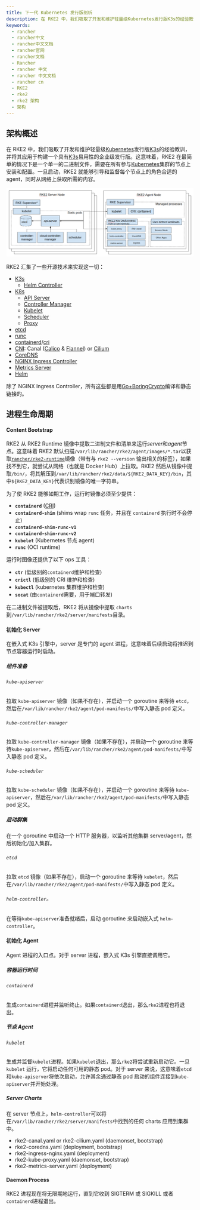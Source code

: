 ```yaml
---
title: 下一代 Kubernetes 发行版剖析
description: 在 RKE2 中，我们吸取了开发和维护轻量级Kubernetes发行版K3s的经验教训，并将其应用于构建一个具有K3s易用性的企业级发行版。这意味着，RKE2 在最简单的情况下是一个单一的二进制文件，需要在所有参与Kubernetes集群的节点上安装和配置。
keywords:
  - rancher
  - rancher中文
  - rancher中文文档
  - rancher官网
  - rancher文档
  - Rancher
  - rancher 中文
  - rancher 中文文档
  - rancher cn
  - RKE2
  - rke2
  - rke2 架构
  - 架构
---
```



## 架构概述

在 RKE2 中，我们吸取了开发和维护轻量级[Kubernetes][io-kubernetes]发行版[K3s][io-k3s]的经验教训，并将其应用于构建一个具有[K3s][io-k3s]易用性的企业级发行版。这意味着，RKE2 在最简单的情况下是一个单一的二进制文件，需要在所有参与[Kubernetes][io-kubernetes]集群的节点上安装和配置。一旦启动，RKE2 就能够引导和监督每个节点上的角色合适的 agent，同时从网络上获取所需的内容。

![Architecture Overview](overview.png "RKE2 Architecture Overview")

RKE2 汇集了一些开源技术来实现这一切：

- [K3s][io-k3s]
  - [Helm Controller][gh-helm-controller]
- [K8s][io-kubernetes]
  - [API Server][gh-kube-apiserver]
  - [Controller Manager][gh-kube-controller-manager]
  - [Kubelet][gh-kubelet]
  - [Scheduler][gh-kube-scheduler]
  - [Proxy][gh-kube-proxy]
- [etcd][io-etcd]
- [runc][gh-runc]
- [containerd][io-containerd]/[cri][gh-cri-api]
- [CNI][gh-cni]: Canal ([Calico][org-projectcalico] & [Flannel][gh-flannel]) or [Cilium][io-cilium]
- [CoreDNS][io-coredns]
- [NGINX Ingress Controller][io-ingress-nginx]
- [Metrics Server][gh-metrics-server]
- [Helm][sh-helm]

除了 NGINX Ingress Controller，所有这些都是用[Go+BoringCrypto][gh-goboring]编译和静态链接的。

## 进程生命周期

#### Content Bootstrap

RKE2 从 RKE2 Runtime 镜像中提取二进制文件和清单来运行*server*和*agent*节点。这意味着 RKE2 默认扫描`/var/lib/rancher/rke2/agent/images/*.tar`以获取[`rancher/rke2-runtime`](https://hub.docker.com/r/rancher/rke2-runtime/tags)镜像（带有与 `rke2 --version` 输出相关的标签），如果找不到它，就尝试从网络（也就是 Docker Hub）上拉取。RKE2 然后从镜像中提取`/bin/`，将其解压到`/var/lib/rancher/rke2/data/${RKE2_DATA_KEY}/bin`，其中`${RKE2_DATA_KEY}`代表识别镜像的唯一字符串。

为了使 RKE2 能够如期工作，运行时镜像必须至少提供：

- **`containerd`** ([CRI][gh-cri-api])
- **`containerd-shim`** (shims wrap `runc` 任务，并且在 `containerd` 执行时不会停止)
- **`containerd-shim-runc-v1`**
- **`containerd-shim-runc-v2`**
- **`kubelet`** (Kubernetes 节点 agent)
- **`runc`** (OCI runtime)

运行时图像还提供了以下 ops 工具：

- **`ctr`** (低级别的`containerd`维护和检查)
- **`crictl`** (低级别的 CRI 维护和检查)
- **`kubectl`** (kubernetes 集群维护和检查)
- **`socat`** (由`containerd`需要，用于端口转发)

在二进制文件被提取后，RKE2 将从镜像中提取 `charts` 到`/var/lib/rancher/rke2/server/manifests`目录。

#### 初始化 Server

在嵌入式 K3s 引擎中，server 是专门的 agent 进程，这意味着后续启动将推迟到节点容器运行时启动。

##### 组件准备

###### `kube-apiserver`

拉取 `kube-apiserver` 镜像（如果不存在），并启动一个 goroutine 来等待 `etcd`，然后在`/var/lib/rancher/rke2/agent/pod-manifests/`中写入静态 pod 定义。

###### `kube-controller-manager`

拉取 `kube-controller-manager` 镜像（如果不存在），并启动一个 goroutine 来等待`kube-apiserver`，然后在`/var/lib/rancher/rke2/agent/pod-manifests/`中写入静态 pod 定义。

###### `kube-scheduler`

拉取 `kube-scheduler` 镜像（如果不存在），并启动一个 goroutine 来等待 `kube-apiserver`，然后在`/var/lib/rancher/rke2/agent/pod-manifests/`中写入静态 pod 定义。

##### 启动群集

在一个 goroutine 中启动一个 HTTP 服务器，以监听其他集群 server/agent，然后初始化/加入集群。

###### `etcd `

拉取 `etcd` 镜像（如果不存在），启动一个 goroutine 来等待 `kubelet`，然后在`/var/lib/rancher/rke2/agent/pod-manifests/`中写入静态 pod 定义。

###### `helm-controller`。

在等待`kube-apiserver`准备就绪后，启动 goroutine 来启动嵌入式 `helm-controller`。

#### 初始化 Agent

Agent 进程的入口点。对于 server 进程，嵌入式 K3s 引擎直接调用它。

##### 容器运行时间

###### `containerd`

生成`containerd`进程并监听终止。如果`containerd`退出，那么`rke2`进程也将退出。

##### 节点 Agent

###### `kubelet`

生成并监督`kubelet`进程。如果`kubelet`退出，那么`rke2`将尝试重新启动它。一旦 `kubelet` 运行，它将启动任何可用的静态 pod。对于 server 来说，这意味着`etcd`和`kube-apiserver`将依次启动，允许其余通过静态 pod 启动的组件连接到`kube-apiserver`并开始处理。

##### Server Charts

在 server 节点上，`helm-controller`可以将在`/var/lib/rancher/rke2/server/manifests`中找到的任何 charts 应用到集群中。

- rke2-canal.yaml or rke2-cilium.yaml (daemonset, bootstrap)
- rke2-coredns.yaml (deployment, bootstrap)
- rke2-ingress-nginx.yaml (deployment)
- rke2-kube-proxy.yaml (daemonset, bootstrap)
- rke2-metrics-server.yaml (deployment)

#### Daemon Process

RKE2 进程现在将无限期地运行，直到它收到 SIGTERM 或 SIGKILL 或者`containerd`进程退出。

[gh-k3s]: https://github.com/k3s-io/k3s "K3s - Lightweight Kubernetes"
[io-k3s]: https://k3s.io "K3s - Lightweight Kubernetes"
[gh-kubernetes]: https://github.com/kubernetes/kubernetes "Production-Grade Container Orchestration"
[io-kubernetes]: https://kubernetes.io "Production-Grade Container Orchestration"
[gh-kube-apiserver]: https://github.com/kubernetes/kubernetes/tree/master/cmd/kube-apiserver "Kube API Server"
[gh-kube-controller-manager]: https://github.com/kubernetes/kubernetes/tree/master/cmd/kube-controller-manager "Kube Controller Manager"
[gh-kube-proxy]: https://github.com/kubernetes/kubernetes/tree/master/cmd/kube-proxy "Kube Proxy"
[gh-kube-scheduler]: https://github.com/kubernetes/kubernetes/tree/master/cmd/kube-scheduler "Kube Scheduler"
[gh-kubelet]: https://github.com/kubernetes/kubernetes/tree/master/cmd/kubelet "Kubelet"
[gh-cri-api]: https://github.com/kubernetes/cri-api "Container Runtime Interface"
[gh-containerd]: https://github.com/containerd/containerd "An open and reliable container runtime"
[io-containerd]: https://containerd.io "An open and reliable container runtime"
[gh-coredns]: https://github.com/coredns/coredns "DNS and Service Discovery"
[io-coredns]: https://coredns.io "DNS and Service Discovery"
[gh-ingress-nginx]: https://github.com/kubernetes/ingress-nginx "NGINX Ingress Controller for Kubernetes"
[io-ingress-nginx]: https://kubernetes.github.io/ingress-nginx "NGINX Ingress Controller for Kubernetes"
[gh-metrics-server]: https://github.com/kubernetes-sigs/metrics-server "Cluster-wide aggregator of resource usage data"
[org-projectcalico]: https://docs.projectcalico.org/about/about-calico "Project Calico"
[gh-flannel]: https://github.com/coreos/flannel "A network fabric for containers, designed for Kubernetes"
[io-cilium]: https://cilium.io "eBPF-based Networking, Observability, and Security"
[gh-etcd]: https://github.com/etcd-io/etcd "A distributed, reliable key-value store for the most critical data of a distributed system"
[io-etcd]: https://etcd.io "A distributed, reliable key-value store for the most critical data of a distributed system"
[gh-helm]: https://github.com/helm/helm "The Kubernetes Package Manager"
[sh-helm]: https://helm.sh "The Kubernetes Package Manager"
[gh-helm-controller]: https://github.com/k3s-io/helm-controller "Helm Chart CRD"
[gh-cni]: https://github.com/containernetworking/cni "Container Network Interface"
[gh-runc]: https://github.com/opencontainers/runc "CLI tool for spawning and running containers according to the OCI specification"
[gh-goboring]: https://github.com/golang/go/tree/dev.boringcrypto/misc/boring "Go+BoringCrypto"

